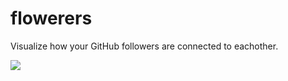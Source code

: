 flowerers
=========

Visualize how your GitHub followers are connected to eachother.

![](https://cloud.githubusercontent.com/assets/1275831/3787064/f5e28368-19fa-11e4-9a83-1a93f06c34fc.png)

